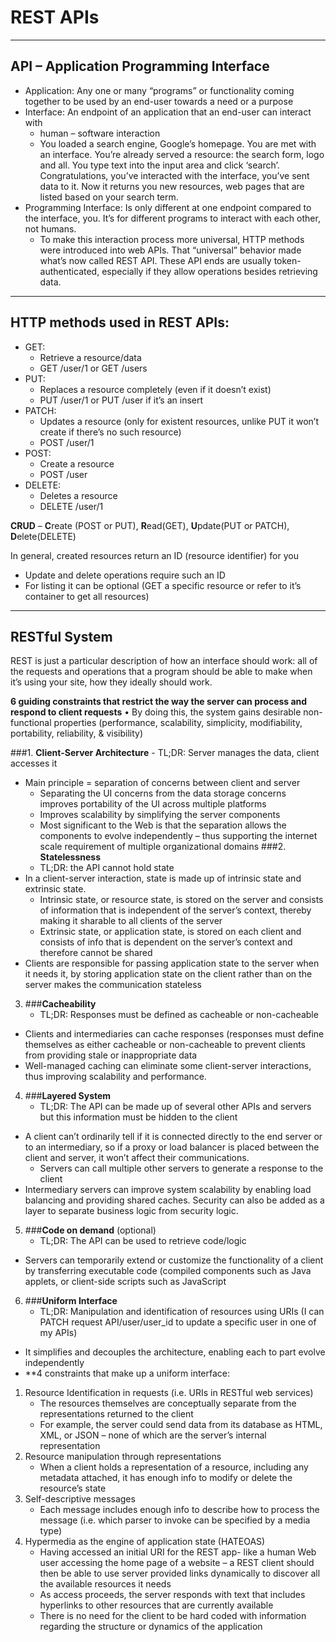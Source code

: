 # REST APIs
--------------------------------
## API – Application Programming Interface
-	Application: Any one or many “programs” or functionality coming together to be used by an end-user towards a need or a purpose 
-	Interface: An endpoint of an application that an end-user can interact with
    -	human – software interaction
     - You loaded a search engine, Google’s homepage. You are met with an interface. You’re already served a resource: the search form, logo and all. You type text into   the input area and click ‘search’. Congratulations, you’ve interacted with the interface, you’ve sent data to it. Now it returns you new resources, web pages that are listed based on your search term.
-	Programming Interface: Is only different at one endpoint compared to the interface, you. It’s for different programs to interact with each other, not humans.
    -	To make this interaction process more universal, HTTP methods were introduced into web APIs. That “universal” behavior made what’s now called REST API. These API ends are usually token-authenticated, especially if they allow operations besides retrieving data.

--------------------------------
## HTTP methods used in REST APIs:
-	GET:
    -	Retrieve a resource/data
    -	GET /user/1 or GET /users
-	PUT:
    -	Replaces a resource completely (even if it doesn’t exist)
    -	PUT /user/1 or PUT /user if it’s an insert
-	PATCH:
    -	Updates a resource (only for existent resources, unlike PUT it won’t create if there’s no such resource)
    -	POST /user/1
-	POST:
    -	Create a resource
    -	POST /user
-	DELETE:
    -	Deletes a resource
    -	DELETE /user/1

**CRUD** – **C**reate (POST or PUT), **R**ead(GET), **U**pdate(PUT or PATCH), **D**elete(DELETE)

In general, created resources return an ID (resource identifier) for you
-	Update and delete operations require such an ID
-	For listing it can be optional (GET a specific resource or refer to it’s container to get all resources)

--------------------------
## RESTful System

REST is just a particular description of how an interface should work: all of the requests and operations that a program should be able to make when it’s using your site, how they ideally should work.

**6 guiding constraints that restrict the way the server can process and respond to client requests**
•	By doing this, the system gains desirable non-functional properties (performance, scalability, simplicity, modifiability, portability, reliability, & visibility)

###1.	**Client-Server Architecture**
      -	TL;DR: Server manages the data, client accesses it
-	Main principle = separation of concerns between client and server
      -	Separating the UI concerns from the data storage concerns improves portability of the UI across multiple platforms
      -	Improves scalability by simplifying the server components
      -	Most significant to the Web is that the separation allows the components to evolve independently – thus supporting the internet scale requirement of multiple organizational domains
###2.	**Statelessness**
      -	TL;DR: the API cannot hold state
-	In a client-server interaction, state is made up of intrinsic state and extrinsic state. 
      -	Intrinsic state, or resource state, is stored on the server and consists of information that is independent of the server’s context, thereby making it sharable to all clients of the server
      -	Extrinsic state, or application state, is stored on each client and consists of info that is dependent on the server’s context and therefore cannot be shared
-	Clients	are responsible for passing application state to the server when it needs it, by storing application state on the client rather than on the server makes the communication stateless
3.	###**Cacheability**
      -	TL;DR: Responses must be defined as cacheable or non-cacheable
-	Clients and intermediaries can cache responses (responses must define themselves as either cacheable or non-cacheable to prevent clients from providing stale or inappropriate data
-	Well-managed caching can eliminate some client-server interactions, thus improving scalability and performance.
4.	###**Layered System**
      -	TL;DR: The API can be made up of several other APIs and servers but this information must be hidden to the client
-	A client can’t ordinarily tell if it is connected directly to the end server or to an intermediary, so if a proxy or load balancer is placed between the client and server, it won’t affect their communications.
      -	Servers can call multiple other servers to generate a response to the client
-	Intermediary servers can improve system scalability by enabling load balancing and providing shared caches. Security can also be added as a layer to separate business logic from security logic. 
5.	###**Code on demand** (optional)
      -	TL;DR: The API can be used to retrieve code/logic
-   Servers can temporarily extend or customize the functionality of a client by transferring executable code (compiled components such as Java applets, or client-side scripts such as JavaScript
6.	###**Uniform Interface**
      -	TL;DR: Manipulation and identification of resources using URIs (I can PATCH request   API/user/user_id to update a specific user in one of my APIs)
-	It simplifies and decouples the architecture, enabling each to part evolve independently
-	**4 constraints that make up a uniform interface:
1.	Resource Identification in requests (i.e. URIs in RESTful web services)
      -	The resources themselves are conceptually separate from the representations returned to the client
      - For example, the server could send data from its database as HTML, XML, or JSON – none of which are the server’s internal representation
2.	Resource manipulation through representations
      -	When a client holds a representation of a resource, including any metadata attached, it has enough info to modify or delete the resource’s state
3.	Self-descriptive messages
      -	Each message includes enough info to describe how to process the message (i.e. which parser to invoke can be specified by a media type)
4.	Hypermedia as the engine of application state (HATEOAS)
      -	Having accessed an initial URI for the REST app- like a human Web user accessing the home page of a website – a REST client should then be able to use server provided links dynamically to discover all the available resources it needs
      -	As access proceeds, the server responds with text that includes hyperlinks to other resources that are currently available
      -	There is no need for the client to be hard coded with information regarding the structure or dynamics of the application

